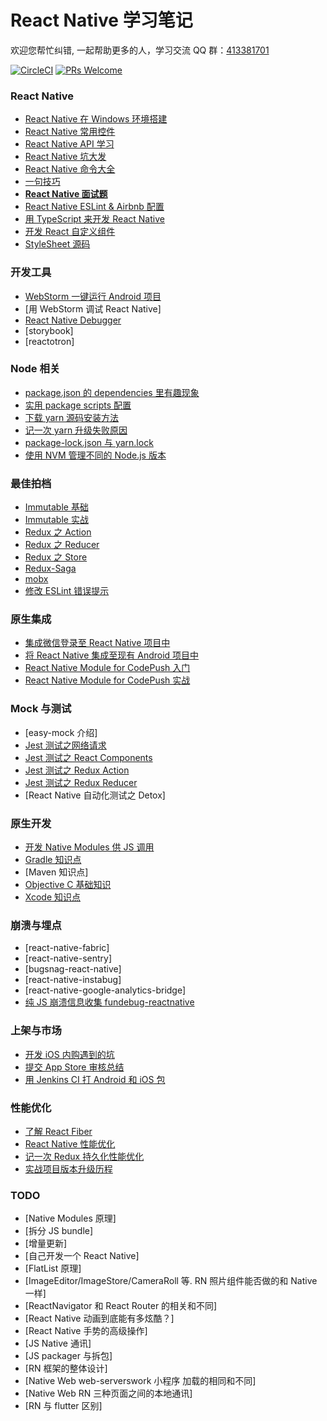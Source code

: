 # React Native 学习笔记

欢迎您帮忙纠错, 一起帮助更多的人，学习交流 QQ 群：[413381701](http://shang.qq.com/wpa/qunwpa?idkey=3b9474dacbf35e4a9659e89399758406e510e5b8a3f81109f7d07efaadc6056d)

[![CircleCI](https://circleci.com/gh/Kennytian/learning-react-native.svg?style=svg)](https://circleci.com/gh/Kennytian/learning-react-native)
[![PRs Welcome](https://img.shields.io/badge/PRs-welcome-brightgreen.svg)](https://github.com/Kennytian/learning-react-native/pulls)

### React Native

* [React Native 在 Windows 环境搭建](./environment/config-environment-on-windows.md)
* [React Native 常用控件](./components/popular-component.md)
* [React Native API 学习](./api/react-native-api.md)
* [React Native 坑大发](./environment/react-native-pit.md)
* [React Native 命令大全](./api/react-native-commands.md)
* [一句技巧](./others/one-word-tips.md)
* **[React Native 面试题](./others/react-native-interview.md)**
* [React Native ESLint & Airbnb 配置](./environment/react-native-eslint.md)
* [用 TypeScript 来开发 React Native](./advanced/with_typescript.md)
* [开发 React 自定义组件](./advanced/custom-components.md)
* [StyleSheet 源码](./advanced/source-code/stylesheet.md)

### 开发工具

* [WebStorm 一键运行 Android 项目](./ide/webstorm/run_with_npm.md)
* [用 WebStorm 调试 React Native]
* [React Native Debugger](./ide/react-native-debugger.md)
* [storybook]
* [reactotron]

### Node 相关

* [package.json 的 dependencies 里有趣现象](./articles/funny-package-dependencies.md)
* [实用 package scripts 配置](./others/package-scripts.md)
* [下载 yarn 源码安装方法](./articles/install-yarn-with-sourcecode.md)
* [记一次 yarn 升级失败原因](./articles/upgrade-yarn-faild.md)
* [package-lock.json 与 yarn.lock](./articles/package-lock-and-yarn-lock.md)
* [使用 NVM 管理不同的 Node.js 版本](./environment/nvm.md)

### 最佳拍档

* [Immutable 基础](./others/first-immutable.md)
* [Immutable 实战](./others/action-immutable.md)
* [Redux 之 Action](./redux/action.md)
* [Redux 之 Reducer](./redux/reducer.md)
* [Redux 之 Store](./redux/store.md)
* [Redux-Saga](./redux/redux-saga.md)
* [mobx](./mobx/first.md)
* [修改 ESLint 错误提示](./articles/fix-eslint-error-hint.md)

### 原生集成

* [集成微信登录至 React Native 项目中](./components/login-with-wechat.md)
* [将 React Native 集成至现有 Android 项目中](https://github.com/Kennytian/embedded)
* [React Native Module for CodePush 入门](./components/code-push-basic.md)
* [React Native Module for CodePush 实战](./components/code-push-action.md)

### Mock 与测试

* [easy-mock 介绍]
* [Jest 测试之网络请求](./api/jest-in-action-network-request.md)
* [Jest 测试之 React Components](./api/jest-in-action-components.md)
* [Jest 测试之 Redux Action](./api/jest-in-action-redux-action.md)
* [Jest 测试之 Redux Reducer](./api/jest-in-action-redux-reducer.md)
* [React Native 自动化测试之 Detox]

### 原生开发

* [开发 Native Modules 供 JS 调用](./components/develop-native-modules.md)
* [Gradle 知识点](./gradle/gradle-basic.md)
* [Maven 知识点]
* [Objective C 基础知识](./api/learning-objective-c.md)
* [Xcode 知识点](./environment/xcode.md)

### 崩溃与埋点

* [react-native-fabric]
* [react-native-sentry]
* [bugsnag-react-native]
* [react-native-instabug]
* [react-native-google-analytics-bridge]
* [纯 JS 崩溃信息收集 fundebug-reactnative](./articles/fundebug-reactnative.md)

### 上架与市场

* [开发 iOS 内购遇到的坑](./environment/app-in-purchase-issues.md)
* [提交 App Store 审核总结](./others/app-store-reject.md)
* [用 Jenkins CI 打 Android 和 iOS 包](./environment/react-native-ci.md)

### 性能优化

* [了解 React Fiber](./advanced/about-react-fiber.md)
* [React Native 性能优化](./advanced/performance.md)
* [记一次 Redux 持久化性能优化](./articles/redux-persist-optimized.md)
* [实战项目版本升级历程](./advanced/version-upgrade.md)

### TODO

* [Native Modules 原理]
* [拆分 JS bundle]
* [增量更新]
* [自己开发一个 React Native]
* [FlatList 原理]
* [ImageEditor/ImageStore/CameraRoll 等. RN 照片组件能否做的和 Native 一样]
* [ReactNavigator 和 React Router 的相关和不同]
* [React Native 动画到底能有多炫酷？]
* [React Native 手势的高级操作]
* [JS Native 通讯]
* [JS packager 与拆包]
* [RN 框架的整体设计]
* [Native Web web-serverswork 小程序 加载的相同和不同]
* [Native Web RN 三种页面之间的本地通讯]
* [RN 与 flutter 区别]
